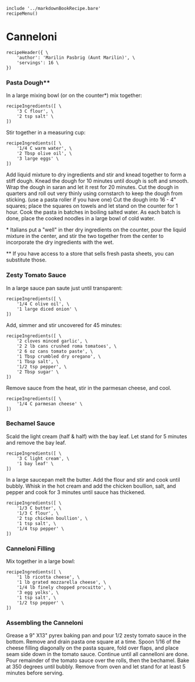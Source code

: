~~~ markdown-script
include '../markdownBookRecipe.bare'
recipeMenu()
~~~

# Canneloni

~~~ markdown-script
recipeHeader({ \
    'author': 'Marilin Pasbrig (Aunt Marilin)', \
    'servings': 16 \
})
~~~

### Pasta Dough\**

In a large mixing bowl (or on the counter\*) mix together:

~~~ markdown-script
recipeIngredients([ \
    '3 C flour', \
    '2 tsp salt' \
])
~~~

Stir together in a measuring cup:

~~~ markdown-script
recipeIngredients([ \
    '1/4 C warm water', \
    '2 Tbsp olive oil', \
    '3 large eggs' \
])
~~~

Add liquid mixture to dry ingredients and stir and knead together to form a stiff dough. Knead the
dough for 10 minutes until dough is soft and smooth. Wrap the dough in saran and let it rest for 20
minutes. Cut the dough in quarters and roll out very thinly using cornstarch to keep the dough from
sticking. (use a pasta roller if you have one) Cut the dough into 16 - 4" squares; place the squares
on towels and let stand on the counter for 1 hour. Cook the pasta in batches in boiling salted
water. As each batch is done, place the cooked noodles in a large bowl of cold water.

\* Italians put a "well" in ther dry ingredients on the counter, pour the liquid mixture in the
center, and stir the two together from the center to incorporate the dry ingredients with the wet.

\** If you have access to a store that sells fresh pasta sheets, you can substitute those.


### Zesty Tomato Sauce

In a large sauce pan saute just until transparent:

~~~ markdown-script
recipeIngredients([ \
    '1/4 C olive oil', \
    '1 large diced onion' \
])
~~~

Add, simmer and stir uncovered for 45 minutes:

~~~ markdown-script
recipeIngredients([ \
    '2 cloves minced garlic', \
    '2 2 lb cans crushed roma tomatoes', \
    '2 6 oz cans tomato paste', \
    '1 Tbsp crumbled dry oregano', \
    '1 Tbsp salt', \
    '1/2 tsp pepper', \
    '2 Tbsp sugar' \
])
~~~

Remove sauce from the heat, stir in the parmesan cheese, and cool.

~~~ markdown-script
recipeIngredients([ \
    '1/4 C parmesan cheese' \
])
~~~


### Bechamel Sauce

Scald the light cream (half & half) with the bay leaf. Let stand for 5 minutes and remove the bay
leaf.

~~~ markdown-script
recipeIngredients([ \
    '3 C light cream', \
    '1 bay leaf' \
])
~~~

In a large saucepan melt the butter. Add the flour and stir and cook until bubbly. Whisk in the hot
cream and add the chicken boullion, salt, and pepper and cook for 3 minutes until sauce has
thickened.

~~~ markdown-script
recipeIngredients([ \
    '1/3 C butter', \
    '1/3 C flour', \
    '2 tsp chicken boullion', \
    '1 tsp salt', \
    '1/4 tsp pepper' \
])
~~~


### Canneloni Filling

Mix together in a large bowl:

~~~ markdown-script
recipeIngredients([ \
    '1 lb ricotta cheese', \
    '1 lb grated mozzarella cheese', \
    '1/4 lb finely chopped procuitto', \
    '3 egg yolks', \
    '1 tsp salt', \
    '1/2 tsp pepper' \
])
~~~


### Assembling the Canneloni

Grease a 9" X13" pyrex baking pan and pour 1/2 zesty tomato sauce in the bottom. Remove and drain
pasta one square at a time. Spoon 1/16 of the cheese filling diagonally on the pasta square, fold
over flaps, and place seam side down in the tomato sauce. Continue until all cannelloni are done.
Pour remainder of the tomato sauce over the rolls, then the bechamel. Bake at 350 degrees until
bubbly. Remove from oven and let stand for at least 5 minutes before serving.
